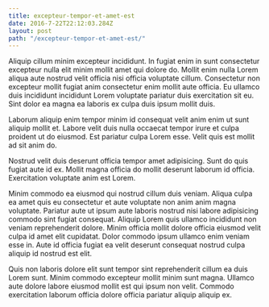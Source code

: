 ```yaml
---
title: excepteur-tempor-et-amet-est
date: 2016-7-22T22:12:03.284Z
layout: post
path: "/excepteur-tempor-et-amet-est/"
---
```


Aliquip cillum minim excepteur incididunt. In fugiat enim in sunt consectetur excepteur nulla elit minim mollit amet qui dolore do. Mollit enim nulla Lorem aliqua aute nostrud velit officia nisi officia voluptate cillum. Consectetur non excepteur mollit fugiat anim consectetur enim mollit aute officia. Eu ullamco duis incididunt incididunt Lorem voluptate pariatur duis exercitation sit eu. Sint dolor ea magna ea laboris ex culpa duis ipsum mollit duis.

Laborum aliquip enim tempor minim id consequat velit anim enim ut sunt aliquip mollit et. Labore velit duis nulla occaecat tempor irure et culpa proident ut do eiusmod. Est pariatur culpa Lorem esse. Velit quis est mollit ad sit anim do.

Nostrud velit duis deserunt officia tempor amet adipisicing. Sunt do quis fugiat aute id ex. Mollit magna officia do mollit deserunt laborum id officia. Exercitation voluptate anim est Lorem.

Minim commodo ea eiusmod qui nostrud cillum duis veniam. Aliqua culpa ea amet quis eu consectetur et aute voluptate non anim anim magna voluptate. Pariatur aute ut ipsum aute laboris nostrud nisi labore adipisicing commodo sint fugiat consequat. Aliquip Lorem quis ullamco incididunt non veniam reprehenderit dolore. Minim officia mollit dolore officia eiusmod velit culpa id amet elit cupidatat. Dolor commodo ipsum ullamco enim veniam esse in. Aute id officia fugiat ea velit deserunt consequat nostrud culpa aliquip id nostrud est elit.

Quis non laboris dolore elit sunt tempor sint reprehenderit cillum ea duis Lorem sunt. Minim commodo excepteur mollit minim sunt magna. Ullamco aute dolore labore eiusmod mollit est qui ipsum non velit. Commodo exercitation laborum officia dolore officia pariatur aliquip aliquip ex.